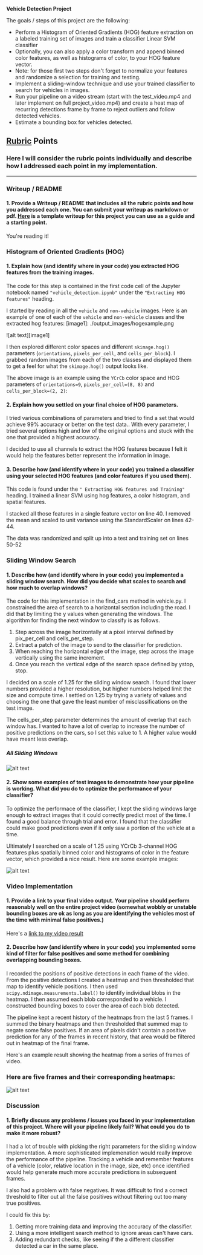 **Vehicle Detection Project**

The goals / steps of this project are the following:

* Perform a Histogram of Oriented Gradients (HOG) feature extraction on a labeled training set of images and train a classifier Linear SVM classifier
* Optionally, you can also apply a color transform and append binned color features, as well as histograms of color, to your HOG feature vector. 
* Note: for those first two steps don't forget to normalize your features and randomize a selection for training and testing.
* Implement a sliding-window technique and use your trained classifier to search for vehicles in images.
* Run your pipeline on a video stream (start with the test_video.mp4 and later implement on full project_video.mp4) and create a heat map of recurring detections frame by frame to reject outliers and follow detected vehicles.
* Estimate a bounding box for vehicles detected.

## [Rubric](https://review.udacity.com/#!/rubrics/513/view) Points
### Here I will consider the rubric points individually and describe how I addressed each point in my implementation.  

---
### Writeup / README

#### 1. Provide a Writeup / README that includes all the rubric points and how you addressed each one.  You can submit your writeup as markdown or pdf.  [Here](https://github.com/udacity/CarND-Vehicle-Detection/blob/master/writeup_template.md) is a template writeup for this project you can use as a guide and a starting point.  

You're reading it!

### Histogram of Oriented Gradients (HOG)

#### 1. Explain how (and identify where in your code) you extracted HOG features from the training images.

The code for this step is contained in the first code cell of the Jupyter notebook named `"vehicle_detection.ipynb"` under the `"Extracting HOG features"` heading.  

I started by reading in all the `vehicle` and `non-vehicle` images.  Here is an example of one of each of the `vehicle` and `non-vehicle` classes and the extracted hog features:
[image1]: ./output_images/hogexample.png

![alt text][image1]

I then explored different color spaces and different `skimage.hog()` parameters (`orientations`, `pixels_per_cell`, and `cells_per_block`).  I grabbed random images from each of the two classes and displayed them to get a feel for what the `skimage.hog()` output looks like.

The above image is an example using the `YCrCb` color space and HOG parameters of `orientations=9`, `pixels_per_cell=(8, 8)` and `cells_per_block=(2, 2)`:

#### 2. Explain how you settled on your final choice of HOG parameters.

I tried various combinations of parameters and tried to find a set that would achieve 99% accuracy or better on the test data..
With every parameter, I tried several options high and low of the original options and stuck with the one that provided a highest accuracy.

I decided to use all channels to extract the HOG features because I felt it would help the features better represent the information in image.

#### 3. Describe how (and identify where in your code) you trained a classifier using your selected HOG features (and color features if you used them).

This code is found under the `" Extracting HOG features and Training"` heading.
I trained a linear SVM using hog features, a color histogram, and spatial features.  

I stacked all those features in a single feature vector on line 40.
I removed the mean and scaled to unit variance using the StandardScaler on lines 42-44.

The data was randomized and split up into a test and training set on lines 50-52

### Sliding Window Search

#### 1. Describe how (and identify where in your code) you implemented a sliding window search.  How did you decide what scales to search and how much to overlap windows?

The code for this implementation in the find_cars method in vehicle.py.
I constrained the area of search to a horizontal section including the road.  I did that by limiting the y values when generating the windows.
The algorithm for finding the next window to classify is as follows.
1. Step across the image horizontally at a pixel interval defined by pix_per_cell and cells_per_step.
2. Extract a patch of the image to send to the classifier for prediction.
3. When reaching the horizontal edge of the image, step across the image vertically using the same increment.
4. Once you reach the vertical edge of the search space defined by ystop, stop.


I decided on a scale of 1.25 for the sliding window search.
I found that lower numbers provided a higher resolution, 
but higher numbers helped limit the size and compute time.
I settled on 1.25 by trying a variety of values and choosing the one that gave the least number of misclassifications on the test image.

The cells_per_step parameter determines the amount of overlap that each window has.  I wanted to have a lot of overlap to increase the number of positive predictions on the cars, so I set this value to 1.
A higher value would have meant less overlap.

#####  All Sliding Windows
[fullslide]: ./output_images/full_sliding_windows.png

![alt text][fullslide]

#### 2. Show some examples of test images to demonstrate how your pipeline is working.  What did you do to optimize the performance of your classifier?

To optimize the performace of the classifier, I kept the sliding windows large enough to extract images that it could correctly predict most of the time.  I found a good balance through trial and error.  I found that the classifier could make good predictions even if it only saw a portion of the vehicle at a time.

Ultimately I searched on a scale of 1.25 using YCrCb 3-channel HOG features plus spatially binned color and histograms of color in the feature vector, which provided a nice result.  Here are some example images:

[positive_detections]: ./output_images/positive_detections.png

![alt text][positive_detections]

### Video Implementation

#### 1. Provide a link to your final video output.  Your pipeline should perform reasonably well on the entire project video (somewhat wobbly or unstable bounding boxes are ok as long as you are identifying the vehicles most of the time with minimal false positives.)

[video1]: ./result_video.mp4
Here's a [link to my video result](./result_video.mp4)

#### 2. Describe how (and identify where in your code) you implemented some kind of filter for false positives and some method for combining overlapping bounding boxes.

I recorded the positions of positive detections in each frame of the video.  From the positive detections I created a heatmap and then thresholded that map to identify vehicle positions.  I then used `scipy.ndimage.measurements.label()` to identify individual blobs in the heatmap.  I then assumed each blob corresponded to a vehicle.  I constructed bounding boxes to cover the area of each blob detected.  

The pipeline kept a recent history of the heatmaps from the last 5 frames. I summed the binary heatmaps and then thresholded that summed map to negate some false positives.  If an area of pixels didn't contain a positive prediction for any of the frames in recent history, that area would be filtered out in heatmap of the final frame.

Here's an example result showing the heatmap from a series of frames of video.

### Here are five frames and their corresponding heatmaps:
[image5]: ./output_images/heat_maps.png

![alt text][image5]

### Discussion

#### 1. Briefly discuss any problems / issues you faced in your implementation of this project.  Where will your pipeline likely fail?  What could you do to make it more robust?

I had a lot of trouble with picking the right parameters for the sliding window implementation.
A more sophisticated implemenation would really improve the performance of the pipeline.  Tracking a vehicle and remember features of a vehicle (color, relative location in the image, size, etc) once identified would help generate much more accurate predictions in subsequent frames.

I also had a problem with false negatives.
It was difficult to find a correct threshold to filter out all the false positives without filtering out too many true positives.

I could fix this by:

1. Getting more training data and improving the accuracy of the classifier.
2. Using a more intelligent search method to ignore areas can't have cars.
3. Adding redundant checks, like seeing if the a different classifier detected a car in the same place.
